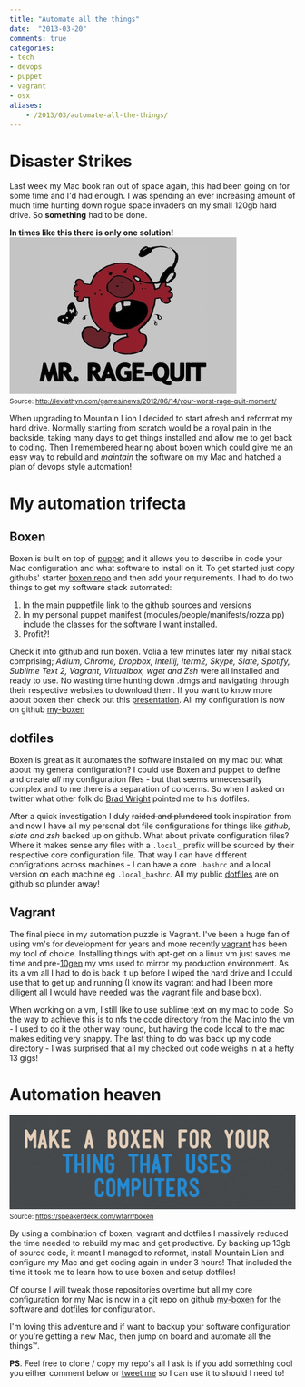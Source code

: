 ```yaml
---
title: "Automate all the things"
date:  "2013-03-20"
comments: true
categories:
- tech
- devops
- puppet
- vagrant
- osx
aliases:
    - /2013/03/automate-all-the-things/
---
```


Disaster Strikes
================

Last week my Mac book ran out of space again, this had been going on for some time and I'd had enough.
I was spending an ever increasing amount of much time hunting down rogue space invaders on my small 120gb hard drive.  So **something** had to be done.

<p class="text-center">
	<strong>In times like this there is only one solution!</strong><br>
	<img src="/images/mrragequit.jpg" title="Original image: http://leviathyn.com/games/news/2012/06/14/your-worst-rage-quit-moment/" /> <br>
	<small> Source: <a href="http://leviathyn.com/games/news/2012/06/14/your-worst-rage-quit-moment/"/>http://leviathyn.com/games/news/2012/06/14/your-worst-rage-quit-moment/</a></small>
</p>


When upgrading to Mountain Lion I decided to start afresh and reformat my hard drive.
Normally starting from scratch would be a royal pain in the backside, taking many days to get things installed and allow me to get back to coding.
Then I remembered hearing about [boxen](http://boxen.github.com) which could give me an easy way to rebuild and *maintain* the software on my Mac and hatched a plan of devops style automation!

My automation trifecta
=======================

<!--more-->

Boxen
-----

Boxen is built on top of [puppet](https://puppetlabs.com/) and it allows you to describe in code your Mac configuration and what software to install on it. To get started just copy githubs' starter [boxen repo](https://github.com/boxen/our-boxen) and then add your requirements.
I had to do two things to get my software stack automated:

  1. In the main puppetfile link to the github sources and versions
  2. In my personal puppet manifest (modules/people/manifests/rozza.pp) include the classes for the software I want installed.
  3. Profit?!

Check it into github and run boxen. Volia a few minutes later my initial stack comprising; *Adium, Chrome, Dropbox, Intellij, Iterm2, Skype, Slate, Spotify, Sublime Text 2, Vagrant, Virtualbox, wget and Zsh* were all installed and ready to use.
No wasting time hunting down .dmgs and navigating through their respective websites to download them.
If you want to know more about boxen then check out this [presentation](https://speakerdeck.com/wfarr/boxen).
All my configuration is now on github [my-boxen](https://github.com/rozza/my-boxen/)

dotfiles
--------

Boxen is great as it automates the software installed on my mac but what about my general configuration? I could use Boxen and puppet to define and create *all* my configuration files - but that seems unnecessarily complex and to me there is a separation of concerns. So when I asked on twitter what other folk do [Brad Wright](http://intranation.com) pointed me to his dotfiles.

After a quick investigation I duly <span style="text-decoration:line-through;">raided and plundered</span> took inspiration from and now I have all my personal dot file configurations for things like *github, slate and zsh* backed up on github.  What about private configuration files? Where it makes sense any files with a <code>.local_</code> prefix will be sourced by their respective core configuration file.  That way I can have different configrations across machines - I can have a core <code>.bashrc</code> and a local version on each machine eg <code>.local_bashrc</code>.  All my public [dotfiles](https://github.com/rozza/dotfiles) are on github so plunder away!

Vagrant
-------

The final piece in my automation puzzle is Vagrant.
I've been a huge fan of using vm's for development for years and more recently [vagrant](http://www.vagrantup.com/) has been my tool of choice.
Installing things with apt-get on a linux vm just saves me time and pre-[10gen](http://10gen.com) my vms used to mirror my production environment.
As its a vm all I had to do is back it up before I wiped the hard drive and I could use that to get up and running
(I know its vagrant and had I been more diligent all I would have needed was the vagrant file and base box).

When working on a vm, I still like to use sublime text on my mac to code.  So the way to achieve this is to nfs the code directory from the Mac into the vm - I used to do it the other way round, but having the code local to the mac makes editing very snappy.  The last thing to do was back up my code directory - I was surprised that all my checked out code weighs in at a hefty 13 gigs!

Automation heaven
=================

<p class="text-center">
	<img src="/images/make-a-boxen.png" /><br>
	<small> Source: <a href="https://speakerdeck.com/wfarr/boxen"/>https://speakerdeck.com/wfarr/boxen</a></small>
</p>

By using a combination of boxen, vagrant and dotfiles I massively reduced the time needed to rebuild my mac and get productive.
By backing up 13gb of source code, it meant I managed to reformat, install Mountain Lion and configure my Mac and get coding again in under 3 hours!
That included the time it took me to learn how to use boxen and setup dotfiles!

Of course I will tweak those repositories overtime but all my core configuration for my Mac is now in a git repo on github [my-boxen](https://github.com/rozza/my-boxen/) for the software and [dotfiles](https://github.com/rozza/dotfiles) for configuration.

I'm loving this adventure and if want to backup your software configuration or you're getting a new Mac, then jump on board and automate all the things&trade;.

**PS**. Feel free to clone / copy my repo's all I ask is if you add something cool you either comment below or [tweet me](http://twitter.com/RossC0) so I can use it to should I need to!


